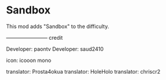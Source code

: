 # Sandbox

This mod adds "Sandbox" to the difficulty.

————————
credit

Developer: paontv
Developer: saud2410

icon: icooon mono

translator: Prosta4okua
translator: HoleHolo
translator: chriscr2
